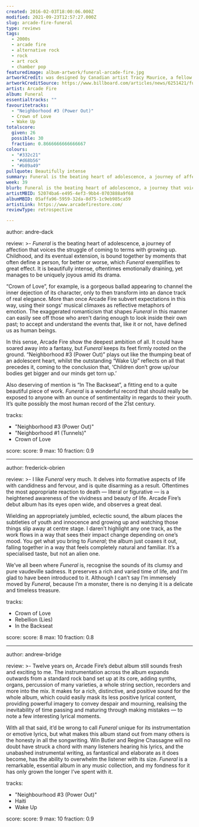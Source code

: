 ```yaml
---
created: 2016-02-03T18:00:06.000Z
modified: 2021-09-23T12:57:27.000Z
slug: arcade-fire-funeral
type: reviews
tags:
  - 2000s
  - arcade fire
  - alternative rock
  - rock
  - art rock
  - chamber pop
featuredimage: album-artwork/funeral-arcade-fire.jpg
artworkCredit: was designed by Canadian artist Tracy Maurice, a fellow member of the Montreal art scene at the time. She painted the original pieces on slabs of wooden planter, which then proved too big to scan. ‘We had to saw them down to make it fit. It was ridiculous, but it worked.’ 
artworkCreditSource: https://www.billboard.com/articles/news/6251421/funeral-arcade-fire-album-art-tracy-maurice-neon-bible-win-butler
artist: Arcade Fire
album: Funeral
essentialtracks: ""
favouritetracks:
  - "Neighborhood #3 (Power Out)"
  - Crown of Love
  - Wake Up
totalscore:
  given: 26
  possible: 30
  fraction: 0.8666666666666667
colours:
  - "#332c21"
  - "#d68b56"
  - "#b89a49"
pullquote: Beautifully intense
summary: Funeral is the beating heart of adolescence, a journey of affection that voices the struggle of coming to terms with growing up. It is beautifully intense, oftentimes emotionally draining, yet manages to be uniquely joyous amid its drama.
week: 39
blurb: Funeral is the beating heart of adolescence, a journey that voices the struggle of coming to terms with growing up. Beautifully intense and emotionally draining.
artistMBID: 52074ba6-e495-4ef3-9bb4-0703888a9f68
albumMBID: 05affa96-5959-32da-8d75-1c9eb985ca59
artistLink: https://www.arcadefirestore.com/
reviewType: retrospective

---
```


author: andre-dack

review: >-
  *Funeral* is the beating heart of adolescence, a journey of affection that voices the struggle of coming to terms with growing up. Childhood, and its eventual extension, is bound together by moments that often define a person, for better or worse, which *Funeral* exemplifies to great effect. It is beautifully intense, oftentimes emotionally draining, yet manages to be uniquely joyous amid its drama. 
  
  “Crown of Love”, for example, is a gorgeous ballad appearing to channel the inner dejection of its character, only to then transform into an dance track of real elegance. More than once Arcade Fire subvert expectations in this way, using their songs’ musical climaxes as reflective metaphors of emotion. The exaggerated romanticism that shapes *Funeral* in this manner can easily see off those who aren’t daring enough to look inside their own past; to accept and understand the events that, like it or not, have defined us as human beings. 
  
  In this sense, Arcade Fire show the deepest ambition of all. It could have soared away into a fantasy, but *Funeral* keeps its feet firmly rooted on the ground. “Neighborhood #3 (Power Out)” plays out like the thumping beat of an adolescent heart, whilst the outstanding “Wake Up” reflects on all that precedes it, coming to the conclusion that, ‘Children don’t grow up/our bodies get bigger and our minds get torn up.’ 
  
  Also deserving of mention is “In The Backseat”, a fitting end to a quite beautiful piece of work. *Funeral* is a wonderful record that should really be exposed to anyone with an ounce of sentimentality in regards to their youth. It’s quite possibly the most human record of the 21st century.

tracks:
  - "Neighborhood #3 (Power Out)"
  - "­Neighborhood #1 (Tunnels)"
  - ­Crown of Love

score:
  score: 9
  max: 10
  fraction: 0.9

---
author: frederick-obrien

review: >-
  I like *Funeral* very much. It delves into formative aspects of life with candidness and fervour, and is quite disarming as a result. Oftentimes the most appropriate reaction to death — literal or figurative — is a heightened awareness of the vividness and beauty of life. Arcade Fire’s debut album has its eyes open wide, and observes a great deal. 
  
  Wielding an appropriately jumbled, eclectic sound, the album places the subtleties of youth and innocence and growing up and watching those things slip away at centre stage. I daren’t highlight any one track, as the work flows in a way that sees their impact change depending on one’s mood. You get what you bring to *Funeral*; the album just coaxes it out, falling together in a way that feels completely natural and familiar. It’s a specialised taste, but not an alien one. 
  
  We’ve all been where *Funeral* is, recognise the sounds of its clumsy and pure vaudeville sadness. It preserves a rich and varied time of life, and I’m glad to have been introduced to it. Although I can’t say I’m immensely moved by *Funeral*, because I’m a monster, there is no denying it is a delicate and timeless treasure.

tracks:
  - Crown of Love
  - ­Rebellion (Lies)
  - ­In the Backseat

score:
  score: 8
  max: 10
  fraction: 0.8

---
author: andrew-bridge

review: >-
  Twelve years on, Arcade Fire’s debut album still sounds fresh and exciting to me. The instrumentation across the album expands outwards from a standard rock band set up at its core, adding synths, organs, percussion of many varieties, a whole string section, recorders and more into the mix. It makes for a rich, distinctive, and positive sound for the whole album, which could easily mask its less positive lyrical content, providing powerful imagery to convey despair and mourning, realising the inevitability of time passing and maturing through making mistakes — to note a few interesting lyrical moments. 
  
  With all that said, it’d be wrong to call *Funeral* unique for its instrumentation or emotive lyrics, but what makes this album stand out from many others is the honesty in all the songwriting. Win Butler and Regine Chassagne will no doubt have struck a chord with many listeners hearing his lyrics, and the unabashed instrumental writing, as fantastical and elaborate as it does become, has the ability to overwhelm the listener with its size. *Funeral* is a remarkable, essential album in any music collection, and my fondness for it has only grown the longer I’ve spent with it.

tracks:
  - "Neighbourhood #3 (Power Out)"
  - ­Haiti
  - ­Wake Up

score:
  score: 9
  max: 10
  fraction: 0.9
